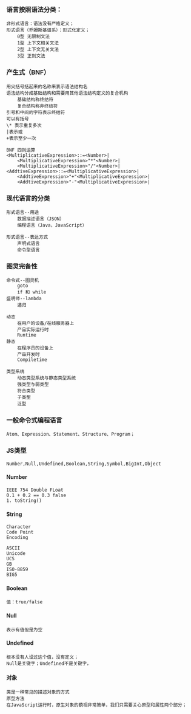 ### 语言按照语法分类：
	非形式语言：语法没有严格定义；
	形式语言（乔姆斯基谱系）：形式化定义；
		0型 无限制文法
		1型 上下文相关文法
		2型 上下文无关文法
		3型 正则文法

### 产生式（BNF）
	用尖括号括起来的名称来表示语法结构名
	语法结构分成基础结构和需要用其他语法结构定义的复合机构
		基础结构称终结符
		复合结构称非终结符
	引号和中间的字符表示终结符
	可以有括号
	\* 表示重复多次
	|表示或
	+表示至少一次
	
	BNF 四则运算
	<MultiplicativeExpression>::=<Number>|
		<MultiplicativeExpression>"*"<Number>|
		<MultiplicativeExpression>"/"<Number>|
	<AddtiveExpression>::=<MultiplicativeExpression>|
		<AddtiveExpression>"+"<MultiplicativeExpression>|
		<AddtiveExpression>"-"<MultiplicativeExpression>|
		
		
### 现代语言的分类
	形式语言--用途
		数据描述语言（JSON）
		编程语言（Java，JavaScript）
	 
	形式语言--表达方式
		声明式语言
		命令型语言
		
### 图灵完备性 
	命令式--图灵机
		goto
		if 和 while
	盛明师--lambda
		递归
		
	动态
		在用户的设备/在线服务器上
		产品实际运行时
		Runtime
	静态
		在程序员的设备上
		产品开发时
		Compiletime

    类型系统
		动态类型系统与静态类型系统
		强类型与弱类型
		符合类型
		子类型
		泛型

### 一般命令式编程语言
	Atom、Expression、Statement、Structure、Program；

### JS类型
	Number,Null,Undefined,Boolean,String,Symbol,BigInt,Object
	
#### Number
	IEEE 754 Double FLoat
	0.1 + 0.2 == 0.3 false
	1. toString()
		
#### String
	Character
	Code Point
	Encoding
	
	ASCII
	Unicode
	UCS
	GB
	ISO-8859
	BIG5
	
#### Boolean
	值：true/false
	
#### Null
	表示有值但是为空

#### Undefined
	根本没有人设过这个值，没有定义；
	Null是关键字；Undefined不是关键字，
	
#### 对象
	类是一种常见的描述对象的方式
	原型方法
	在JavaScript运行时，原生对象的藐视非常简单，我们只需要关心原型和属性两个部分；
	
 


  
 
